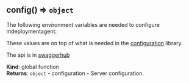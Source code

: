 <a name="config"></a>

## config() ⇒ <code>object</code>
The following environment variables are needed to configure mdeploymentagent:

These values are on top of what is needed in the [configuration](https://bitbucket.org/mimiktech/configuration) library.

The api is in [swaggerhub](https://app.swaggerhub.com/apis/mimik/mdeploymentagent)

**Kind**: global function  
**Returns**: <code>object</code> - configuration - Server configuration.  
